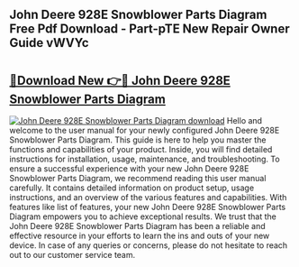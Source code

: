 ## John Deere 928E Snowblower Parts Diagram Free Pdf Download - Part-pTE New Repair Owner Guide vWVYc

# <h2><a href="http://dfn1r4x.blite.top/?on=John+Deere+928E+Snowblower+Parts+Diagram">🔗Download New 👉🔴 John Deere 928E Snowblower Parts Diagram</a></h2>

[![John Deere 928E Snowblower Parts Diagram download](https://i.imgur.com/lujVjoI.png)](http://dfn1r4x.blite.top/?on=John+Deere+928E+Snowblower+Parts+Diagram)
Hello and welcome to the user manual for your newly configured John Deere 928E Snowblower Parts Diagram. This guide is here to help you master the functions and capabilities of your product. Inside, you will find detailed instructions for installation, usage, maintenance, and troubleshooting. To ensure a successful experience with your new John Deere 928E Snowblower Parts Diagram, we recommend reading this user manual carefully. It contains detailed information on product setup, usage instructions, and an overview of the various features and capabilities. With features like list of features, your new John Deere 928E Snowblower Parts Diagram empowers you to achieve exceptional results. We trust that the John Deere 928E Snowblower Parts Diagram has been a reliable and effective resource in your efforts to learn the ins and outs of your new device. In case of any queries or concerns, please do not hesitate to reach out to our customer service team.
